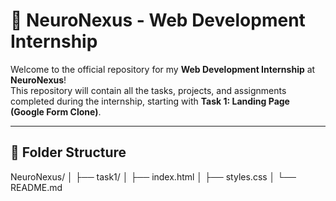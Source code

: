 # 🧠 NeuroNexus - Web Development Internship

Welcome to the official repository for my **Web Development Internship** at **NeuroNexus**!  
This repository will contain all the tasks, projects, and assignments completed during the internship, starting with **Task 1: Landing Page (Google Form Clone)**.

---

## 📂 Folder Structure

NeuroNexus/
│
├── task1/
│ ├── index.html
│ ├── styles.css
│ 
└── README.md
